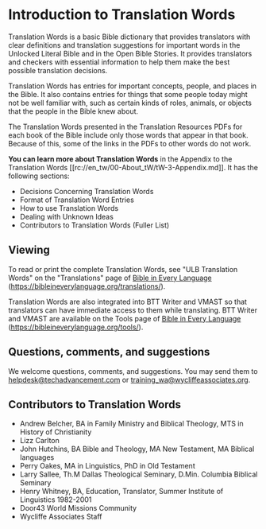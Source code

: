 # Introduction to Translation Words

Translation Words is a basic Bible dictionary that provides translators with clear definitions and translation suggestions for important words in the Unlocked Literal Bible and in the Open Bible Stories. It provides translators and checkers with essential information to help them make the best possible translation decisions.

Translation Words has entries for important concepts, people, and places in the Bible. It also contains entries for things that some people today might not be well familiar with, such as certain kinds of roles, animals, or objects that the people in the Bible knew about.

The Translation Words presented in the Translation Resources PDFs for each book of the Bible include only those words that appear in that book. Because of this, some of the links in the PDFs to other words do not work.

**You can learn more about Translation Words** in the Appendix to the Translation Words [[rc://en_tw/00-About_tW/tW-3-Appendix.md]]. It has the following sections:
* Decisions Concerning Translation Words
* Format of Translation Word Entries
* How to use Translation Words
* Dealing with Unknown Ideas
* Contributors to Translation Words (Fuller List)

## Viewing

To read or print the complete Translation Words, see "ULB Translation Words" on the "Translations" page of [Bible in Every Language](https://bibleineverylanguage.org/translations/) (https://bibleineverylanguage.org/translations/).

Translation Words are also integrated into BTT Writer and VMAST so that translators can have immediate access to them while translating. BTT Writer and VMAST are available on the Tools page of [Bible in Every Language](https://bibleineverylanguage.org/tools/) (https://bibleineverylanguage.org/tools/).

## Questions, comments, and suggestions
We welcome questions, comments, and suggestions. You may send them to helpdesk@techadvancement.com or training_wa@wycliffeassociates.org.

## Contributors to Translation Words
 - Andrew Belcher, BA in Family Ministry and Biblical Theology, MTS in History of Christianity
 - Lizz Carlton
 - John Hutchins, BA Bible and Theology, MA New Testament, MA Biblical languages
 - Perry Oakes, MA in Linguistics, PhD in Old Testament
 - Larry Sallee, Th.M Dallas Theological Seminary, D.Min. Columbia Biblical Seminary
 - Henry Whitney, BA, Education, Translator, Summer Institute of Linguistics 1982-2001
 - Door43 World Missions Community
 - Wycliffe Associates Staff